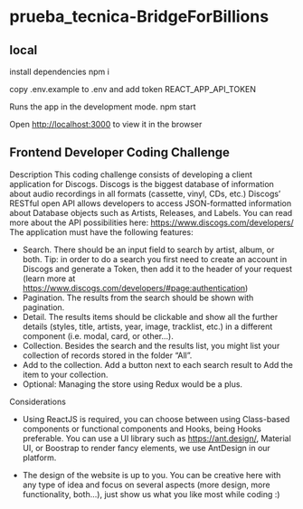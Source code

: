 # prueba_tecnica-BridgeForBillions

## local
install dependencies
    npm i

copy .env.example to .env and add token
    REACT_APP_API_TOKEN

Runs the app in the development mode.
    npm start

Open [http://localhost:3000](http://localhost:3000) to view it in the browser


## Frontend Developer Coding Challenge

Description
This coding challenge consists of developing a client application for Discogs.
Discogs is the biggest database of information about audio recordings in all formats (cassette, vinyl,
CDs, etc.) Discogs’ RESTful open API allows developers to access JSON-formatted information about
Database objects such as Artists, Releases, and Labels. You can read more about the API possibilities
here: https://www.discogs.com/developers/
The application must have the following features:
- Search. There should be an input field to search by artist, album, or both. Tip: in order to do a
search you first need to create an account in Discogs and generate a Token, then add it to the
header of your request (learn more at
https://www.discogs.com/developers/#page:authentication)
- Pagination. The results from the search should be shown with pagination.
- Detail. The results items should be clickable and show all the further details (styles, title,
artists, year, image, tracklist, etc.) in a different component (i.e. modal, card, or other...).
- Collection. Besides the search and the results list, you might list your collection of records
stored in the folder “All”.
- Add to the collection. Add a button next to each search result to Add the item to your
collection.
- Optional: Managing the store using Redux would be a plus.

Considerations
- Using ReactJS is required, you can choose between using Class-based components or
functional components and Hooks, being Hooks preferable. You can use a UI library such as
https://ant.design/, Material UI, or Boostrap to render fancy elements, we use AntDesign in our
platform.

- The design of the website is up to you. You can be creative here with any type of idea and focus
on several aspects (more design, more functionality, both...), just show us what you like most
while coding :)
